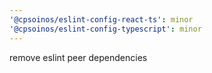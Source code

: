 ```yaml
---
'@cpsoinos/eslint-config-react-ts': minor
'@cpsoinos/eslint-config-typescript': minor
---
```


remove eslint peer dependencies
